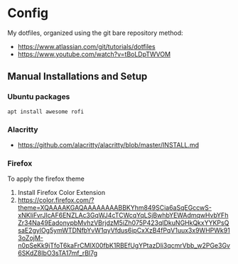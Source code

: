 # Config
My dotfiles, organized using the git bare repository method:
- https://www.atlassian.com/git/tutorials/dotfiles
- https://www.youtube.com/watch?v=tBoLDpTWVOM

## Manual Installations and Setup
### Ubuntu packages
`apt install awesome rofi`

### Alacritty
- https://github.com/alacritty/alacritty/blob/master/INSTALL.md

### Firefox
To apply the firefox theme
1. Install Firefox Color Extension
2. https://color.firefox.com/?theme=XQAAAAKGAQAAAAAAAABBKYhm849SCia6aSqEGccwS-xNKliFvrJIcAF6ENZLAc3GqWJ4cTCWcqYqLSjBwhbYEWAdmqwHvbYFhZr34Na49EadonypbMvhzVBrjdzM5iZh075P423qIDkuNGHkQkxYYKPsQsaE2gylOg5ymWTDNfbYvW1qyVfdus6ipCxXzB4fPqV1uux3x9WHPWk913oZojM-n0pSeKk9jTfoT6kaFrCMlX00fbK1RBEfUgYPtazDli3qcmrVbb_w2PGe3Gv6SKdZ8IbO3sTA17mf_rBl7g
